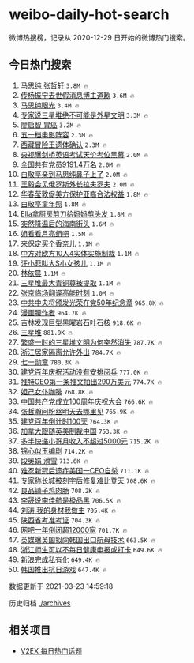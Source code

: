 # weibo-daily-hot-search

微博热搜榜，记录从 2020-12-29 日开始的微博热门搜索。

## 今日热门搜索

<!-- BEGIN -->

1. [马思纯 张哲轩](https://s.weibo.com/weibo?q=%E9%A9%AC%E6%80%9D%E7%BA%AF%20%E5%BC%A0%E5%93%B2%E8%BD%A9&Refer=top) `3.8M 🔥`
1. [传杨振宁去世假消息博主道歉](https://s.weibo.com/weibo?q=%E4%BC%A0%E6%9D%A8%E6%8C%AF%E5%AE%81%E5%8E%BB%E4%B8%96%E5%81%87%E6%B6%88%E6%81%AF%E5%8D%9A%E4%B8%BB%E9%81%93%E6%AD%89&Refer=top) `3.6M 🔥`
1. [马思纯眼光](https://s.weibo.com/weibo?q=%E9%A9%AC%E6%80%9D%E7%BA%AF%E7%9C%BC%E5%85%89&Refer=top) `3.4M 🔥`
1. [专家说三星堆绝不可能是外星文明](https://s.weibo.com/weibo?q=%23%E4%B8%93%E5%AE%B6%E8%AF%B4%E4%B8%89%E6%98%9F%E5%A0%86%E7%BB%9D%E4%B8%8D%E5%8F%AF%E8%83%BD%E6%98%AF%E5%A4%96%E6%98%9F%E6%96%87%E6%98%8E%23&Refer=top) `3.3M 🔥`
1. [廖启智 胃癌](https://s.weibo.com/weibo?q=%E5%BB%96%E5%90%AF%E6%99%BA%20%E8%83%83%E7%99%8C&Refer=top) `3.2M 🔥`
1. [五一档电影阵容](https://s.weibo.com/weibo?q=%23%E4%BA%94%E4%B8%80%E6%A1%A3%E7%94%B5%E5%BD%B1%E9%98%B5%E5%AE%B9%23&Refer=top) `2.3M 🔥`
1. [西藏冒险王遗体确认](https://s.weibo.com/weibo?q=%23%E8%A5%BF%E8%97%8F%E5%86%92%E9%99%A9%E7%8E%8B%E9%81%97%E4%BD%93%E7%A1%AE%E8%AE%A4%23&Refer=top) `2.3M 🔥`
1. [央视曝剑桥英语考试天价考位黑幕](https://s.weibo.com/weibo?q=%23%E5%A4%AE%E8%A7%86%E6%9B%9D%E5%89%91%E6%A1%A5%E8%8B%B1%E8%AF%AD%E8%80%83%E8%AF%95%E5%A4%A9%E4%BB%B7%E8%80%83%E4%BD%8D%E9%BB%91%E5%B9%95%23&Refer=top) `2.0M 🔥`
1. [全国共有党员9191.4万名](https://s.weibo.com/weibo?q=%23%E5%85%A8%E5%9B%BD%E5%85%B1%E6%9C%89%E5%85%9A%E5%91%989191.4%E4%B8%87%E5%90%8D%23&Refer=top) `2.0M 🔥`
1. [白敬亭亲到马思纯鼻子上了](https://s.weibo.com/weibo?q=%23%E7%99%BD%E6%95%AC%E4%BA%AD%E4%BA%B2%E5%88%B0%E9%A9%AC%E6%80%9D%E7%BA%AF%E9%BC%BB%E5%AD%90%E4%B8%8A%E4%BA%86%23&Refer=top) `2.0M 🔥`
1. [王毅会见俄罗斯外长拉夫罗夫](https://s.weibo.com/weibo?q=%23%E7%8E%8B%E6%AF%85%E4%BC%9A%E8%A7%81%E4%BF%84%E7%BD%97%E6%96%AF%E5%A4%96%E9%95%BF%E6%8B%89%E5%A4%AB%E7%BD%97%E5%A4%AB%23&Refer=top) `2.0M 🔥`
1. [华春莹敦促美方保护亚裔合法权益](https://s.weibo.com/weibo?q=%23%E5%8D%8E%E6%98%A5%E8%8E%B9%E6%95%A6%E4%BF%83%E7%BE%8E%E6%96%B9%E4%BF%9D%E6%8A%A4%E4%BA%9A%E8%A3%94%E5%90%88%E6%B3%95%E6%9D%83%E7%9B%8A%23&Refer=top) `1.8M 🔥`
1. [白敬亭童年照](https://s.weibo.com/weibo?q=%23%E7%99%BD%E6%95%AC%E4%BA%AD%E7%AB%A5%E5%B9%B4%E7%85%A7%23&Refer=top) `1.8M 🔥`
1. [Ella拿厨房剪刀给妈妈剪头发](https://s.weibo.com/weibo?q=Ella%E6%8B%BF%E5%8E%A8%E6%88%BF%E5%89%AA%E5%88%80%E7%BB%99%E5%A6%88%E5%A6%88%E5%89%AA%E5%A4%B4%E5%8F%91&Refer=top) `1.8M 🔥`
1. [突然降温后的海南街头](https://s.weibo.com/weibo?q=%23%E7%AA%81%E7%84%B6%E9%99%8D%E6%B8%A9%E5%90%8E%E7%9A%84%E6%B5%B7%E5%8D%97%E8%A1%97%E5%A4%B4%23&Refer=top) `1.6M 🔥`
1. [姐看看月亮组吧](https://s.weibo.com/weibo?q=%E5%A7%90%E7%9C%8B%E7%9C%8B%E6%9C%88%E4%BA%AE%E7%BB%84%E5%90%A7&Refer=top) `1.5M 🔥`
1. [来保定买个香奈儿](https://s.weibo.com/weibo?q=%23%E6%9D%A5%E4%BF%9D%E5%AE%9A%E4%B9%B0%E4%B8%AA%E9%A6%99%E5%A5%88%E5%84%BF%23&Refer=top) `1.1M 🔥`
1. [中方对欧方10人4实体实施制裁](https://s.weibo.com/weibo?q=%23%E4%B8%AD%E6%96%B9%E5%AF%B9%E6%AC%A7%E6%96%B910%E4%BA%BA4%E5%AE%9E%E4%BD%93%E5%AE%9E%E6%96%BD%E5%88%B6%E8%A3%81%23&Refer=top) `1.1M 🔥`
1. [汪小菲叫大S小女孩儿](https://s.weibo.com/weibo?q=%23%E6%B1%AA%E5%B0%8F%E8%8F%B2%E5%8F%AB%E5%A4%A7S%E5%B0%8F%E5%A5%B3%E5%AD%A9%E5%84%BF%23&Refer=top) `1.1M 🔥`
1. [林依晨](https://s.weibo.com/weibo?q=%E6%9E%97%E4%BE%9D%E6%99%A8&Refer=top) `1.1M 🔥`
1. [三星堆最大青铜尊被提取](https://s.weibo.com/weibo?q=%23%E4%B8%89%E6%98%9F%E5%A0%86%E6%9C%80%E5%A4%A7%E9%9D%92%E9%93%9C%E5%B0%8A%E8%A2%AB%E6%8F%90%E5%8F%96%23&Refer=top) `1.1M 🔥`
1. [张京临场翻译高能时刻](https://s.weibo.com/weibo?q=%23%E5%BC%A0%E4%BA%AC%E4%B8%B4%E5%9C%BA%E7%BF%BB%E8%AF%91%E9%AB%98%E8%83%BD%E6%97%B6%E5%88%BB%23&Refer=top) `1.0M 🔥`
1. [中共中央将颁发光荣在党50年纪念章](https://s.weibo.com/weibo?q=%E4%B8%AD%E5%85%B1%E4%B8%AD%E5%A4%AE%E5%B0%86%E9%A2%81%E5%8F%91%E5%85%89%E8%8D%A3%E5%9C%A8%E5%85%9A50%E5%B9%B4%E7%BA%AA%E5%BF%B5%E7%AB%A0&Refer=top) `965.8K 🔥`
1. [漫画腰作者](https://s.weibo.com/weibo?q=%E6%BC%AB%E7%94%BB%E8%85%B0%E4%BD%9C%E8%80%85&Refer=top) `964.7K 🔥`
1. [吉林发现巨型黑曜岩石叶石核](https://s.weibo.com/weibo?q=%E5%90%89%E6%9E%97%E5%8F%91%E7%8E%B0%E5%B7%A8%E5%9E%8B%E9%BB%91%E6%9B%9C%E5%B2%A9%E7%9F%B3%E5%8F%B6%E7%9F%B3%E6%A0%B8&Refer=top) `918.6K 🔥`
1. [三星堆](https://s.weibo.com/weibo?q=%E4%B8%89%E6%98%9F%E5%A0%86&Refer=top) `881.9K 🔥`
1. [繁盛一时的三星堆文明为何突然消失](https://s.weibo.com/weibo?q=%23%E7%B9%81%E7%9B%9B%E4%B8%80%E6%97%B6%E7%9A%84%E4%B8%89%E6%98%9F%E5%A0%86%E6%96%87%E6%98%8E%E4%B8%BA%E4%BD%95%E7%AA%81%E7%84%B6%E6%B6%88%E5%A4%B1%23&Refer=top) `787.7K 🔥`
1. [浙江居家隔离允许外出](https://s.weibo.com/weibo?q=%23%E6%B5%99%E6%B1%9F%E5%B1%85%E5%AE%B6%E9%9A%94%E7%A6%BB%E5%85%81%E8%AE%B8%E5%A4%96%E5%87%BA%23&Refer=top) `784.7K 🔥`
1. [七一勋章](https://s.weibo.com/weibo?q=%23%E4%B8%83%E4%B8%80%E5%8B%8B%E7%AB%A0%23&Refer=top) `780.3K 🔥`
1. [建党百年庆祝活动没有安排阅兵](https://s.weibo.com/weibo?q=%E5%BB%BA%E5%85%9A%E7%99%BE%E5%B9%B4%E5%BA%86%E7%A5%9D%E6%B4%BB%E5%8A%A8%E6%B2%A1%E6%9C%89%E5%AE%89%E6%8E%92%E9%98%85%E5%85%B5&Refer=top) `777.0K 🔥`
1. [推特CEO第一条推文拍出290万美元](https://s.weibo.com/weibo?q=%E6%8E%A8%E7%89%B9CEO%E7%AC%AC%E4%B8%80%E6%9D%A1%E6%8E%A8%E6%96%87%E6%8B%8D%E5%87%BA290%E4%B8%87%E7%BE%8E%E5%85%83&Refer=top) `774.7K 🔥`
1. [妲己女仆咖啡](https://s.weibo.com/weibo?q=%23%E5%A6%B2%E5%B7%B1%E5%A5%B3%E4%BB%86%E5%92%96%E5%95%A1%23&Refer=top) `768.8K 🔥`
1. [中国共产党成立100周年庆祝大会](https://s.weibo.com/weibo?q=%E4%B8%AD%E5%9B%BD%E5%85%B1%E4%BA%A7%E5%85%9A%E6%88%90%E7%AB%8B100%E5%91%A8%E5%B9%B4%E5%BA%86%E7%A5%9D%E5%A4%A7%E4%BC%9A&Refer=top) `766.6K 🔥`
1. [张哲瀚问粉丝明天去哪里见](https://s.weibo.com/weibo?q=%23%E5%BC%A0%E5%93%B2%E7%80%9A%E9%97%AE%E7%B2%89%E4%B8%9D%E6%98%8E%E5%A4%A9%E5%8E%BB%E5%93%AA%E9%87%8C%E8%A7%81%23&Refer=top) `765.9K 🔥`
1. [建党百年倒计时100天](https://s.weibo.com/weibo?q=%23%E5%BB%BA%E5%85%9A%E7%99%BE%E5%B9%B4%E5%80%92%E8%AE%A1%E6%97%B6100%E5%A4%A9%23&Refer=top) `764.3K 🔥`
1. [加拿大跟随英美制裁中国](https://s.weibo.com/weibo?q=%23%E5%8A%A0%E6%8B%BF%E5%A4%A7%E8%B7%9F%E9%9A%8F%E8%8B%B1%E7%BE%8E%E5%88%B6%E8%A3%81%E4%B8%AD%E5%9B%BD%23&Refer=top) `753.3K 🔥`
1. [多半快递小哥月收入不超过5000元](https://s.weibo.com/weibo?q=%23%E5%A4%9A%E5%8D%8A%E5%BF%AB%E9%80%92%E5%B0%8F%E5%93%A5%E6%9C%88%E6%94%B6%E5%85%A5%E4%B8%8D%E8%B6%85%E8%BF%875000%E5%85%83%23&Refer=top) `715.2K 🔥`
1. [锦心似玉编剧](https://s.weibo.com/weibo?q=%23%E9%94%A6%E5%BF%83%E4%BC%BC%E7%8E%89%E7%BC%96%E5%89%A7%23&Refer=top) `714.2K 🔥`
1. [段奥娟 滑雪](https://s.weibo.com/weibo?q=%E6%AE%B5%E5%A5%A5%E5%A8%9F%20%E6%BB%91%E9%9B%AA&Refer=top) `713.6K 🔥`
1. [难忍新冠后遗症美国一CEO自杀](https://s.weibo.com/weibo?q=%23%E9%9A%BE%E5%BF%8D%E6%96%B0%E5%86%A0%E5%90%8E%E9%81%97%E7%97%87%E7%BE%8E%E5%9B%BD%E4%B8%80CEO%E8%87%AA%E6%9D%80%23&Refer=top) `711.1K 🔥`
1. [专家称长城被刻字后修复难比登天](https://s.weibo.com/weibo?q=%23%E4%B8%93%E5%AE%B6%E7%A7%B0%E9%95%BF%E5%9F%8E%E8%A2%AB%E5%88%BB%E5%AD%97%E5%90%8E%E4%BF%AE%E5%A4%8D%E9%9A%BE%E6%AF%94%E7%99%BB%E5%A4%A9%23&Refer=top) `708.6K 🔥`
1. [良品铺子鸡肉肠](https://s.weibo.com/weibo?q=%23%E8%89%AF%E5%93%81%E9%93%BA%E5%AD%90%E9%B8%A1%E8%82%89%E8%82%A0%23&Refer=top) `708.2K 🔥`
1. [李晟说李佳航是极品黑](https://s.weibo.com/weibo?q=%23%E6%9D%8E%E6%99%9F%E8%AF%B4%E6%9D%8E%E4%BD%B3%E8%88%AA%E6%98%AF%E6%9E%81%E5%93%81%E9%BB%91%23&Refer=top) `706.5K 🔥`
1. [刘涛 我的身材我做主](https://s.weibo.com/weibo?q=%E5%88%98%E6%B6%9B%20%E6%88%91%E7%9A%84%E8%BA%AB%E6%9D%90%E6%88%91%E5%81%9A%E4%B8%BB&Refer=top) `705.4K 🔥`
1. [陕西省考准考证](https://s.weibo.com/weibo?q=%23%E9%99%95%E8%A5%BF%E7%9C%81%E8%80%83%E5%87%86%E8%80%83%E8%AF%81%23&Refer=top) `704.3K 🔥`
1. [网吧一年倒闭超12000家](https://s.weibo.com/weibo?q=%23%E7%BD%91%E5%90%A7%E4%B8%80%E5%B9%B4%E5%80%92%E9%97%AD%E8%B6%8512000%E5%AE%B6%23&Refer=top) `701.7K 🔥`
1. [英媒曝英国拟向韩国出口航母技术](https://s.weibo.com/weibo?q=%23%E8%8B%B1%E5%AA%92%E6%9B%9D%E8%8B%B1%E5%9B%BD%E6%8B%9F%E5%90%91%E9%9F%A9%E5%9B%BD%E5%87%BA%E5%8F%A3%E8%88%AA%E6%AF%8D%E6%8A%80%E6%9C%AF%23&Refer=top) `663.5K 🔥`
1. [浙江师生可以不每日健康申报或打卡](https://s.weibo.com/weibo?q=%23%E6%B5%99%E6%B1%9F%E5%B8%88%E7%94%9F%E5%8F%AF%E4%BB%A5%E4%B8%8D%E6%AF%8F%E6%97%A5%E5%81%A5%E5%BA%B7%E7%94%B3%E6%8A%A5%E6%88%96%E6%89%93%E5%8D%A1%23&Refer=top) `649.6K 🔥`
1. [新浪完成私有化](https://s.weibo.com/weibo?q=%E6%96%B0%E6%B5%AA%E5%AE%8C%E6%88%90%E7%A7%81%E6%9C%89%E5%8C%96&Refer=top) `649.4K 🔥`
1. [韩国推出抗日游戏](https://s.weibo.com/weibo?q=%23%E9%9F%A9%E5%9B%BD%E6%8E%A8%E5%87%BA%E6%8A%97%E6%97%A5%E6%B8%B8%E6%88%8F%23&Refer=top) `647.4K 🔥`

数据更新于 2021-03-23 14:59:18

<!-- END -->

历史归档 [./archives](./archives)

## 相关项目

- [V2EX 每日热门话题](https://github.com/boojack/v2ex-daily-hot-topic)
